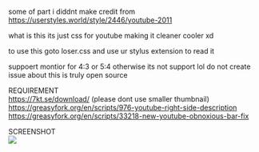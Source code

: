 some of part i diddnt make
credit from
https://userstyles.world/style/2446/youtube-2011

what is this its just css for youtube making it cleaner cooler xd

to use this goto loser.css and use ur stylus extension to read it

suppoert montior for 4:3 or 5:4 otherwise its not support lol
do not create issue about this is truly open source
    
REQUIREMENT    
https://7kt.se/download/ (please dont use smaller thumbnail)     
https://greasyfork.org/en/scripts/976-youtube-right-side-description     
https://greasyfork.org/en/scripts/33218-new-youtube-obnoxious-bar-fix     

SCREENSHOT     
<img src="https://github.com/nineret/fuckytforever-/Screenshot 2023-03-20 15:43:43.png">
